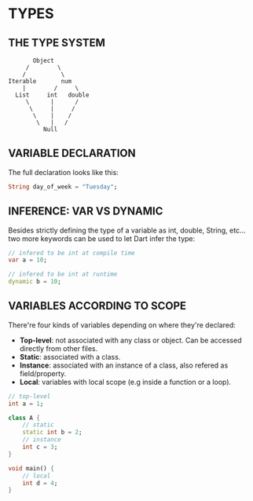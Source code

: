 # TYPES

## THE TYPE SYSTEM

```
       Object
     /        \
    /          \
Iterable       num
    |        /     \
  List     int   double
     \      |      /
      \     |     /
       \    |    /   
        \   |   /
          Null
```

## VARIABLE DECLARATION

The full declaration looks like this:
```dart
String day_of_week = "Tuesday";
```


## INFERENCE: VAR VS DYNAMIC
Besides strictly defining the type of a variable as int, double, String, etc... two more keywords can be used to let Dart infer the type:

```dart
// infered to be int at compile time
var a = 10;

// infered to be int at runtime
dynamic b = 10;
```

## VARIABLES ACCORDING TO SCOPE
There're four kinds of variables depending on where they're declared:

* **Top-level**: not associated with any class or object. Can be accessed directly from other files.
* **Static**: associated with a class.
* **Instance**: associated with an instance of a class, also refered as field/property.
* **Local**: variables with local scope (e.g inside a function or a loop).

```dart
// top-level
int a = 1;

class A {
    // static
    static int b = 2;
    // instance
    int c = 3;
}

void main() {
    // local
    int d = 4;
}
```




